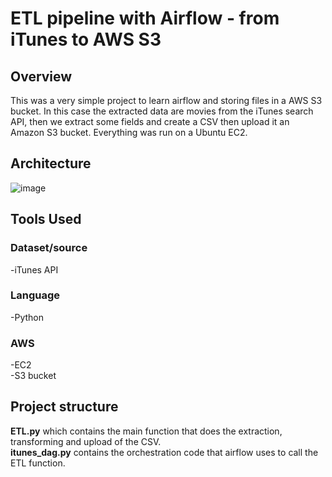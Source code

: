 # ETL pipeline with Airflow - from iTunes to AWS S3
## Overview
This was a very simple project to learn airflow and storing files in a AWS S3 bucket. 
In this case the extracted data are movies from the iTunes search API, then we extract some fields and create a CSV then upload it an Amazon S3 bucket. Everything was run on a Ubuntu EC2.

## Architecture
![image](https://github.com/ctrl-jr/itunes-airflow-ETL/assets/36134747/b0ae1270-df1a-4b9a-875a-fc35541a0a35)


## Tools Used
### Dataset/source
-iTunes API

### Language
-Python

### AWS
-EC2  
-S3 bucket

## Project structure
**ETL.py** which contains the main function that does the extraction, transforming and upload of the CSV.  
**itunes_dag.py** contains the orchestration code that airflow uses to call the ETL function.
